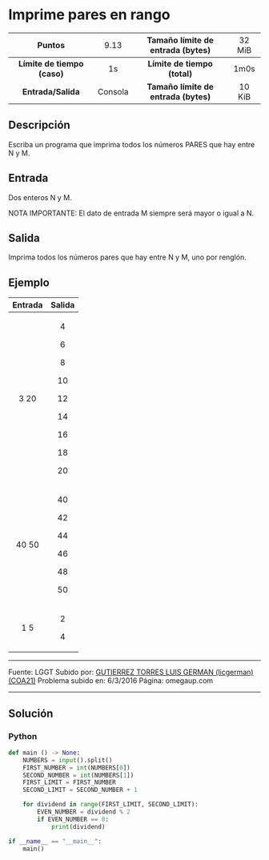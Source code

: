 # Imprime pares en rango

|           Puntos          |<span style="font-weight: normal;">9.13</span>|  Tamaño límite de entrada (bytes)  |<span style="font-weight: normal;">32 MiB</span>|
|      :------------:       |               :------------:                 |           :------------:           | :------------: |
|**Límite de tiempo (caso)**|                     1s                       |    **Límite de tiempo (total)**    |      1m0s      |
|     **Entrada/Salida**    |                  Consola                     |**Tamaño límite de entrada (bytes)**|     10 KiB     |


## Descripción
Escriba un programa que imprima todos los números PARES que hay entre N y M.

## Entrada
Dos enteros N y M.

NOTA IMPORTANTE: El dato de entrada M siempre será mayor o igual a N.

## Salida
Imprima todos los números pares que hay entre N y M, uno por renglón.

## Ejemplo
<table style="text-align: center;" >
    <thead>
        <tr>
            <th>Entrada</th>
            <th>Salida</th>
        </tr>
    </thead>
    <tbody>
        <tr>
            <td>3 20</td>
            <td>
                <p>4</p>
                <p>6</p>
                <p>8</p>
                <p>10</p>
                <p>12</p>
                <p>14</p>
                <p>16</p>
                <p>18</p>
                <p>20</p>
            </td>
        </tr>
        <tr>
            <td>40 50</td>
            <td>
                <p>40</p>
                <p>42</p>
                <p>44</p>
                <p>46</p>
                <p>48</p>
                <p>50</p>
            </td>
        </tr>
        <tr>
            <td>1 5</td>
            <td>
                <p>2</p>
                <p>4</p>
            </td>
        </tr>
    </tbody>
</table>

------------

Fuente: LGGT
Subido por: [GUTIERREZ TORRES LUIS GERMAN (licgerman) (COA21)](https://omegaup.com/profile/licgerman/ "GUTIERREZ TORRES LUIS GERMAN (licgerman) (COA21)")
Problema subido en: 6/3/2016
Página: omegaup.com

------------

## Solución
### Python
```py
def main () -> None:
    NUMBERS = input().split()
    FIRST_NUMBER = int(NUMBERS[0])
    SECOND_NUMBER = int(NUMBERS[1])
    FIRST_LIMIT = FIRST_NUMBER
    SECOND_LIMIT = SECOND_NUMBER + 1

    for dividend in range(FIRST_LIMIT, SECOND_LIMIT):
        EVEN_NUMBER = dividend % 2
        if EVEN_NUMBER == 0:
            print(dividend)

if __name__ == "__main__":
    main()
```